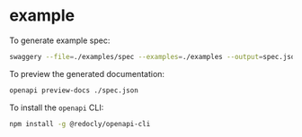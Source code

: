 # example

To generate example spec:

```bash
swaggery --file=./examples/spec --examples=./examples --output=spec.json
```

To preview the generated documentation:

```bash
openapi preview-docs ./spec.json
```

To install the `openapi` CLI:

```bash
npm install -g @redocly/openapi-cli
```